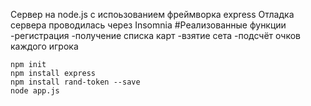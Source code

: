 Сервер на node.js с испоьзованием фреймворка express
Отладка сервера проводилась через Insomnia
#Реализованные функции
-регистрация
-получение списка карт
-взятие сета
-подсчёт очков каждого игрока
```
npm init
npm install express
npm install rand-token --save
node app.js
```
